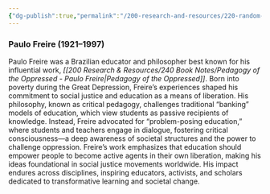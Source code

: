 ```yaml
---
{"dg-publish":true,"permalink":"/200-research-and-resources/220-random-atomic-notes/paulo-freire/"}
---
```


### **Paulo Freire (1921–1997)**

Paulo Freire was a Brazilian educator and philosopher best known for his influential work, _[[200 Research & Resources/240 Book Notes/Pedagogy of the Oppressed - Paulo Freire\|Pedagogy of the Oppressed]]_. Born into poverty during the Great Depression, Freire’s experiences shaped his commitment to social justice and education as a means of liberation. His philosophy, known as critical pedagogy, challenges traditional “banking” models of education, which view students as passive recipients of knowledge. Instead, Freire advocated for “problem-posing education,” where students and teachers engage in dialogue, fostering critical consciousness—a deep awareness of societal structures and the power to challenge oppression. Freire’s work emphasizes that education should empower people to become active agents in their own liberation, making his ideas foundational in social justice movements worldwide. His impact endures across disciplines, inspiring educators, activists, and scholars dedicated to transformative learning and societal change.